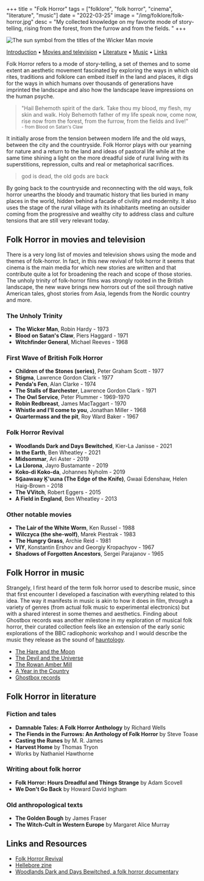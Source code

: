 +++
title = "Folk Horror"
tags = ["folklore", "folk horror", "cinema", "literature", "music"]
date = "2022-03-25"
image = "/img/folklore/folk-horror.jpg"
desc = "My collected knowledge on my favorite mode of story-telling, rising from the forest, from the furrow and from the fields. "
+++

![The sun symbol from the titles of the Wicker Man movie](/img/folklore/folk-horror.jpg "The sun symbol from the titles of the Wicker Man movie")

<div class="table-of-contents">

[Introduction](#introduction) •
[Movies and television](#folk-horror-in-movies-and-television) •
[Literature](#folk-horror-in-literature) •
[Music](#folk-horror-in-music) •
[Links](#links-and-resources)

</div>

Folk Horror refers to a mode of story-telling, a set of themes and to some extent an aesthetic movement fascinated by exploring the ways in which old rites, traditions and folklore can embed itself in the land and places, it digs for the ways in which humans over thousands of generations have imprinted the landscape and also how the landscape leave impressions on the human psyche.

> "Hail Behemoth spirit of the dark. Take thou my blood, my flesh, my skin and walk. Holy Behemoth father of my life speak now, come now, rise now from the forest, from the furrow, from the fields and live!"  
<small>- from Blood on Satan's Claw</small>

It initially arose from the tension between modern life and the old ways, between the city and the countryside. Folk Horror plays with our yearning for nature and a return to the land and ideas of pastoral life while at the same time shining a light on the more dreadful side of rural living with its superstitions, repression, cults and real or metaphorical sacrifices.

> god is dead, the old gods are back

By going back to the countryside and reconnecting with the old ways, folk horror unearths the bloody and traumatic history that lies buried in many places in the world, hidden behind a facade of civility and modernity. It also uses the stage of the rural village with its inhabitants meeting an outsider coming from the progressive and wealthy city to address class and culture tensions that are still very relevant today.

## Folk Horror in movies and television

There is a very long list of movies and television shows using the mode and themes of folk-horror. In fact, in this new revival of folk horror it seems that cinema is the main media for which new stories are written and that contribute quite a lot for broadening the reach and scope of those stories. The unholy trinity of folk-horror films was strongly rooted in the British landscape, the new wave brings new horrors out of the soil through native American tales, ghost stories from Asia, legends from the Nordic country and more.

### The Unholy Trinity

- **The Wicker Man**, Robin Hardy - 1973
- **Blood on Satan's Claw**, Piers Haggard - 1971
- **Witchfinder General**, Michael Reeves - 1968

### First Wave of British Folk Horror

- **Children of the Stones (series)**, Peter Graham Scott - 1977
- **Stigma**, Lawrence Gordon Clark - 1977
- **Penda's Fen**, Alan Clarke - 1974
- **The Stalls of Barchester**, Lawrence Gordon Clark - 1971
- **The Owl Service**, Peter Plummer - 1969-1970
- **Robin Redbreast**, James MacTaggart - 1970
- **Whistle and I'll come to you**, Jonathan Miller - 1968
- **Quartermass and the pit**, Roy Ward Baker - 1967

### Folk Horror Revival

- **Woodlands Dark and Days Bewitched**, Kier-La Janisse - 2021
- **In the Earth**, Ben Wheatley - 2021
- **Midsommar**, Ari Aster - 2019  
- **La Llorona**, Jayro Bustamante - 2019
- **Koko-di Koko-da**, Johannes Nyholm - 2019
- **SG̲aawaay Ḵ'uuna (The Edge of the Knife)**, Gwaai Edenshaw, Helen Haig-Brown - 2018
- **The VVitch**, Robert Eggers - 2015
- **A Field in England**, Ben Wheatley - 2013

### Other notable movies

- **The Lair of the White Worm**, Ken Russel - 1988
- **Wilczyca (the she-wolf)**, Marek Piestrak - 1983
- **The Hungry Grass**, Archie Reid - 1981
- **VIY**, Konstantin Ershov and Georgiy Kropachyov - 1967
- **Shadows of Forgotten Ancestors**, Sergei Parajanov - 1965

## Folk Horror in music

Strangely, I first heard of the term folk horror used to describe music, since that first encounter I developed a fascination with everything related to this idea. The way it manifests in music is akin to how it does in film, through a variety of genres (from actual folk music to experimental electronics) but with a shared interest in some themes and aesthetics. Finding about Ghostbox records was another milestone in my exploration of musical folk horror, their curated collection feels like an extension of the early sonic explorations of the BBC radiophonic workshop and I would describe the music they release as the sound of [hauntology](/folklore/wyrd-terms/).

- [The Hare and the Moon](https://thehareandthemoon.bandcamp.com/)
- [The Devil and the Universe](https://thedeviltheuniverse.bandcamp.com/album/folk-horror)
- [The Rowan Amber Mill](https://rowanambermill.bandcamp.com/)
- [A Year in the Country](https://ayearinthecountry.bandcamp.com/)
- [Ghostbox records](https://ghostbox.co.uk/)

## Folk Horror in literature

### Fiction and tales

- **Damnable Tales: A Folk Horror Anthology** by Richard Wells
- **The Fiends in the Furrows: An Anthology of Folk Horror** by Steve Toase
- **Casting the Runes** by M. R. James
- **Harvest Home** by Thomas Tryon
- Works by Nathaniel Hawthorne

### Writing about folk horror

- **Folk Horror: Hours Dreadful and Things Strange** by Adam Scovell
- **We Don't Go Back** by Howard David Ingham

### Old anthropological texts

- **The Golden Bough** by James Fraser
- **The Witch-Cult in Western Europe** by Margaret Alice Murray

## Links and Resources

- [Folk Horror Revival](https://folkhorrorrevival.com/)
- [Hellebore zine](https://helleborezine.bigcartel.com/)
- [Woodlands Dark and Days Bewitched, a folk horror documentary](https://woodlandsdarkanddaysbewitched.com/)
